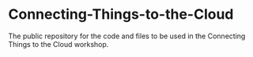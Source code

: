 # Connecting-Things-to-the-Cloud
The public repository for the code and files to be used in the Connecting Things to the Cloud workshop.
